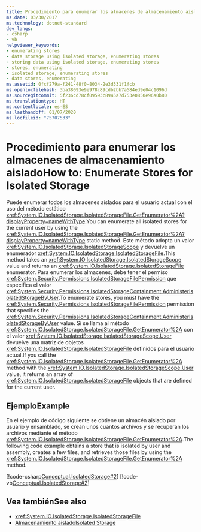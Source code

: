 ```yaml
---
title: Procedimiento para enumerar los almacenes de almacenamiento aislado
ms.date: 03/30/2017
ms.technology: dotnet-standard
dev_langs:
- csharp
- vb
helpviewer_keywords:
- enumerating stores
- data storage using isolated storage, enumerating stores
- storing data using isolated storage, enumerating stores
- stores, enumerating
- isolated storage, enumerating stores
- data stores, enumerating
ms.assetid: 0fcf279a-f241-48f0-8034-2e3d331f1fcb
ms.openlocfilehash: 3ba38093e9e978c89cdb2bb7a584ed9e04c1096d
ms.sourcegitcommit: 5f236cd78cf09593c8945a7d753e0850e96a0b80
ms.translationtype: HT
ms.contentlocale: es-ES
ms.lasthandoff: 01/07/2020
ms.locfileid: "75707533"
---
```

# <a name="how-to-enumerate-stores-for-isolated-storage"></a><span data-ttu-id="9c64e-102">Procedimiento para enumerar los almacenes de almacenamiento aislado</span><span class="sxs-lookup"><span data-stu-id="9c64e-102">How to: Enumerate Stores for Isolated Storage</span></span>
<span data-ttu-id="9c64e-103">Puede enumerar todos los almacenes aislados para el usuario actual con el uso del método estático <xref:System.IO.IsolatedStorage.IsolatedStorageFile.GetEnumerator%2A?displayProperty=nameWithType>.</span><span class="sxs-lookup"><span data-stu-id="9c64e-103">You can enumerate all isolated stores for the current user by using the  <xref:System.IO.IsolatedStorage.IsolatedStorageFile.GetEnumerator%2A?displayProperty=nameWithType> static method.</span></span> <span data-ttu-id="9c64e-104">Este método adopta un valor <xref:System.IO.IsolatedStorage.IsolatedStorageScope> y devuelve un enumerador <xref:System.IO.IsolatedStorage.IsolatedStorageFile>.</span><span class="sxs-lookup"><span data-stu-id="9c64e-104">This  method takes an <xref:System.IO.IsolatedStorage.IsolatedStorageScope> value and returns an <xref:System.IO.IsolatedStorage.IsolatedStorageFile> enumerator.</span></span> <span data-ttu-id="9c64e-105">Para enumerar los almacenes, debe tener el permiso <xref:System.Security.Permissions.IsolatedStorageFilePermission> que especifica el valor <xref:System.Security.Permissions.IsolatedStorageContainment.AdministerIsolatedStorageByUser>.</span><span class="sxs-lookup"><span data-stu-id="9c64e-105">To enumerate stores, you must have the <xref:System.Security.Permissions.IsolatedStorageFilePermission> permission that specifies the <xref:System.Security.Permissions.IsolatedStorageContainment.AdministerIsolatedStorageByUser> value.</span></span> <span data-ttu-id="9c64e-106">Si se llama al método <xref:System.IO.IsolatedStorage.IsolatedStorageFile.GetEnumerator%2A> con el valor <xref:System.IO.IsolatedStorage.IsolatedStorageScope.User>, devuelve una matriz de objetos <xref:System.IO.IsolatedStorage.IsolatedStorageFile> definidos para el usuario actual.</span><span class="sxs-lookup"><span data-stu-id="9c64e-106">If you call the <xref:System.IO.IsolatedStorage.IsolatedStorageFile.GetEnumerator%2A> method with the <xref:System.IO.IsolatedStorage.IsolatedStorageScope.User> value, it returns an array of <xref:System.IO.IsolatedStorage.IsolatedStorageFile> objects that are defined for the current user.</span></span>  
  
## <a name="example"></a><span data-ttu-id="9c64e-107">Ejemplo</span><span class="sxs-lookup"><span data-stu-id="9c64e-107">Example</span></span>  
 <span data-ttu-id="9c64e-108">En el ejemplo de código siguiente se obtiene un almacén aislado por usuario y ensamblado, se crean unos cuantos archivos y se recuperan los archivos mediante el método <xref:System.IO.IsolatedStorage.IsolatedStorageFile.GetEnumerator%2A>.</span><span class="sxs-lookup"><span data-stu-id="9c64e-108">The following code example obtains a store that is isolated by user and assembly, creates a few files, and retrieves those files by using the <xref:System.IO.IsolatedStorage.IsolatedStorageFile.GetEnumerator%2A> method.</span></span>  
  
 [!code-csharp[Conceptual.IsolatedStorage#2](../../../samples/snippets/csharp/VS_Snippets_CLR/conceptual.isolatedstorage/cs/source2.cs#2)]
 [!code-vb[Conceptual.IsolatedStorage#2](../../../samples/snippets/visualbasic/VS_Snippets_CLR/conceptual.isolatedstorage/vb/source2.vb#2)]  
  
## <a name="see-also"></a><span data-ttu-id="9c64e-109">Vea también</span><span class="sxs-lookup"><span data-stu-id="9c64e-109">See also</span></span>

- <xref:System.IO.IsolatedStorage.IsolatedStorageFile>
- [<span data-ttu-id="9c64e-110">Almacenamiento aislado</span><span class="sxs-lookup"><span data-stu-id="9c64e-110">Isolated Storage</span></span>](../../../docs/standard/io/isolated-storage.md)
